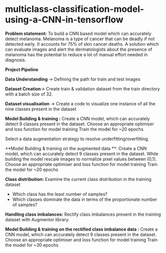 # multiclass-classification-model-using-a-CNN-in-tensorflow

**Problem statement:** To build a CNN based model which can accurately detect melanoma. Melanoma is a type of cancer that can be deadly if not detected early. It accounts for 75% of skin cancer deaths. A solution which can evaluate images and alert the dermatologists about the presence of melanoma has the potential to reduce a lot of manual effort needed in diagnosis.

**Project Pipeline**

**Data Understanding** → Defining the path for train and test images 

**Dataset Creation**→ Create train & validation dataset from the train directory with a batch size of 32.

**Dataset visualisation** → Create a code to visualize one instance of all the nine classes present in the dataset 

**Model Building & training :**
Create a CNN model, which can accurately detect 9 classes present in the dataset.
Choose an appropriate optimiser and loss function for model training
Train the model for ~20 epochs

Select a data augmentation strategy to resolve underfitting/overfitting.

**Model Building & training on the augmented data **:
Create a CNN model, which can accurately detect 9 classes present in the dataset. While building the model rescale images to normalize pixel values between (0,1).
Choose an appropriate optimiser and loss function for model training
Train the model for ~20 epochs

**Class distribution:** Examine the current class distribution in the training dataset 
- Which class has the least number of samples?
- Which classes dominate the data in terms of the proportionate number of samples?

**Handling class imbalances:** Rectify class imbalances present in the training dataset with Augmentor library.

**Model Building & training on the rectified class imbalance data :**
Create a CNN model, which can accurately detect 9 classes present in the dataset.
Choose an appropriate optimiser and loss function for model training
Train the model for ~30 epochs
